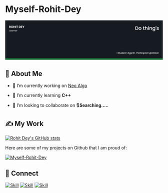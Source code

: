 # Myself-Rohit-Dey
![Rohit Dey's-cover](./cover-page.png)

## 🧔 About Me

- 🔭 I’m currently working on [Neo Algo](https://github.com/TesseractCoding/NeoAlgo)
<!--[CSS art gallary](https://github.com/salil-naik/css-art-gallary)-->

- 🌱 I’m currently learning **C++**

- 👯 I’m looking to collaborate on **🔃Searching.....**

## ✍ My Work

[![Rohit Dey's GitHub stats](https://github-readme-stats.vercel.app/api?username=Myself-Rohit-Dey&show_icons=true&theme=dark)](https://github.com/Myself-Rohit-Dey)

Here are some of my projects on Github that I am proud of:

[![Myself-Rohit-Dey](https://github-readme-stats.vercel.app/api/pin/?username=Myself-Rohit-Dey&repo=Myself-Rohit-Dey&show_icons=true&theme=dark)](https://github.com/Myself-Rohit-Dey/Myself-Rohit-Dey)

<!--
## 📚 My Skills

[![Top Langs](https://github-readme-stats.vercel.app/api/top-langs/?username=Jaagrav&layout=compact&show_icons=true&theme=dark)](https://github.com/Jaagrav/Jaagrav)

![Skill](https://img.shields.io/badge/HTML5-E34F26?style=for-the-badge&logo=html5&logoColor=white)
![Skill](https://img.shields.io/badge/CSS3-1572B6?style=for-the-badge&logo=css3&logoColor=white)
![Skill](https://img.shields.io/badge/JavaScript-323330?style=for-the-badge&logo=javascript&logoColor=F7DF1E)
![Skill](https://img.shields.io/badge/Node.js-43853D?style=for-the-badge&logo=node.js&logoColor=white)
![Skill](https://img.shields.io/badge/npm-CB3837?style=for-the-badge&logo=npm&logoColor=white)
![Skill](https://img.shields.io/badge/Yarn-2C8EBB?style=for-the-badge&logo=yarn&logoColor=white)
![Skill](https://img.shields.io/badge/Express.js-000000?style=for-the-badge&logo=express&logoColor=white)
![Skill](https://img.shields.io/badge/Sass-CC6699?style=for-the-badge&logo=sass&logoColor=white)
![Skill](https://img.shields.io/badge/Java-ED8B00?style=for-the-badge&logo=java&logoColor=white)
![Skill](https://img.shields.io/badge/Markdown-000000?style=for-the-badge&logo=markdown&logoColor=white)
![Skill](https://img.shields.io/badge/React-20232A?style=for-the-badge&logo=react&logoColor=61DAFB)
![Skill](https://img.shields.io/badge/React_Native-20232A?style=for-the-badge&logo=react&logoColor=61DAFB)
![Skill](https://img.shields.io/badge/Bootstrap-563D7C?style=for-the-badge&logo=bootstrap&logoColor=white)
![Skill](https://img.shields.io/badge/styled--components-DB7093?style=for-the-badge&logo=styled-components&logoColor=white)
![Skill](https://img.shields.io/badge/Material--UI-0081CB?style=for-the-badge&logo=material-ui&logoColor=white)
![Skill](https://img.shields.io/badge/React_Router-CA4245?style=for-the-badge&logo=react-router&logoColor=white)
![Skill](https://img.shields.io/badge/jQuery-0769AD?style=for-the-badge&logo=jquery&logoColor=white)
![Skill](https://img.shields.io/badge/Netlify-00C7B7?style=for-the-badge&logo=netlify&logoColor=white)
![Skill](https://img.shields.io/badge/Heroku-430098?style=for-the-badge&logo=heroku&logoColor=white)
![Skill](https://img.shields.io/badge/Google_Cloud-4285F4?style=for-the-badge&logo=google-cloud&logoColor=white)
![Skill](https://img.shields.io/badge/firebase-ffca28?style=for-the-badge&logo=firebase&logoColor=white)
![Skill](https://img.shields.io/badge/Git-F05032?style=for-the-badge&logo=git&logoColor=white)
![Skill](https://img.shields.io/badge/next.js-000000?style=for-the-badge&logo=next.js&logoColor=white)
![Skill](https://img.shields.io/badge/Postman-FF6C37?style=for-the-badge&logo=Postman&logoColor=white)
![Skill](https://img.shields.io/badge/Visual_Studio_Code-0078D4?style=for-the-badge&logo=visual%20studio%20code&logoColor=white)
![Skill](https://img.shields.io/badge/Microsoft_Office-D83B01?style=for-the-badge&logo=microsoft-office&logoColor=white)
-->
## 🤝 Connect

[![Skill](https://img.shields.io/badge/LinkedIn-0077B5?style=for-the-badge&logo=linkedin&logoColor=white)](https://www.linkedin.com/in/rohit-dey-588591201/)
[![Skill](https://img.shields.io/badge/Instagram-E4405F?style=for-the-badge&logo=instagram&logoColor=white)](https://www.instagram.com/roni_xtreeem/)
[![Skill](https://img.shields.io/badge/GitHub-100000?style=for-the-badge&logo=github&logoColor=white)](https://github.com/Myself-Rohit-Dey)
<!--[![Skill](https://img.shields.io/badge/Twitter-1DA1F2?style=for-the-badge&logo=twitter&logoColor=white)](https://twitter.com/xJaagrav)-->
<!--
<hr>
## 🤝 Connect
[![Twitter](./icons/twitter.svg)](https://twitter.com/__salil_naik__) &nbsp;&nbsp;&nbsp;
[![LinkedIn](./icons/linkedin.svg)](https://www.linkedin.com/in/rohit-dey-588591201/) &nbsp;&nbsp;&nbsp;
[![Instagram](./icons/instagram.svg)](https://www.instagram.com/roni_xtreeem/) &nbsp;&nbsp;&nbsp;
[![Email](./icons/email.svg)](mailto:myselfrohitdey@gmail.com)
[![Medium](./icons/medium.svg)](https://medium.com/@salil.naik27) &nbsp;&nbsp;&nbsp;
[![Dev](./icons/dev.svg)](https://dev.to/salilnaik) &nbsp;&nbsp;&nbsp;
[![Codepen](./icons/codepen.svg)](https://codepen.io/salilnaik) &nbsp;&nbsp;&nbsp;
-->

